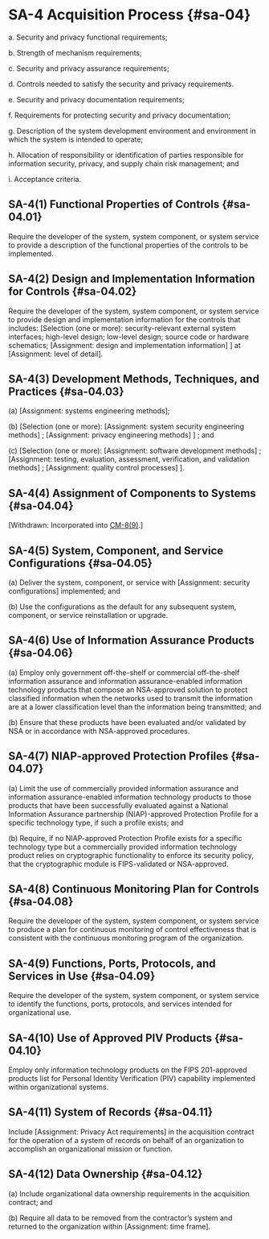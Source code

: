 # SA-4 Acquisition Process {#sa-04}

a. Security and privacy functional requirements;

b. Strength of mechanism requirements;

c. Security and privacy assurance requirements;

d. Controls needed to satisfy the security and privacy requirements.

e. Security and privacy documentation requirements;

f. Requirements for protecting security and privacy documentation;

g. Description of the system development environment and environment in which the system is intended to operate;

h. Allocation of responsibility or identification of parties responsible for information security, privacy, and supply chain risk management; and

i. Acceptance criteria.

## SA-4(1) Functional Properties of Controls {#sa-04.01}

Require the developer of the system, system component, or system service to provide a description of the functional properties of the controls to be implemented.

## SA-4(2) Design and Implementation Information for Controls {#sa-04.02}

Require the developer of the system, system component, or system service to provide design and implementation information for the controls that includes: [Selection (one or more): security-relevant external system interfaces; high-level design; low-level design; source code or hardware schematics; 
                     [Assignment: design and implementation information]
                  ] at [Assignment: level of detail].

## SA-4(3) Development Methods, Techniques, and Practices {#sa-04.03}

(a) 
                     [Assignment: systems engineering methods];

(b) 
                     [Selection (one or more): 
                     [Assignment: system security engineering methods]
                  ; 
                     [Assignment: privacy engineering methods]
                  ] ; and

(c) 
                     [Selection (one or more): 
                     [Assignment: software development methods]
                  ; 
                     [Assignment: testing, evaluation, assessment, verification, and validation methods]
                  ; 
                     [Assignment: quality control processes]
                  ].

## SA-4(4) Assignment of Components to Systems {#sa-04.04}

[Withdrawn: Incorporated into [CM-8(9)](../cm/cm-08#cm-08.09).]

## SA-4(5) System, Component, and Service Configurations {#sa-04.05}

(a) Deliver the system, component, or service with [Assignment: security configurations] implemented; and

(b) Use the configurations as the default for any subsequent system, component, or service reinstallation or upgrade.

## SA-4(6) Use of Information Assurance Products {#sa-04.06}

(a) Employ only government off-the-shelf or commercial off-the-shelf information assurance and information assurance-enabled information technology products that compose an NSA-approved solution to protect classified information when the networks used to transmit the information are at a lower classification level than the information being transmitted; and

(b) Ensure that these products have been evaluated and/or validated by NSA or in accordance with NSA-approved procedures.

## SA-4(7) NIAP-approved Protection Profiles  {#sa-04.07}

(a) Limit the use of commercially provided information assurance and information assurance-enabled information technology products to those products that have been successfully evaluated against a National Information Assurance partnership (NIAP)-approved Protection Profile for a specific technology type, if such a profile exists; and

(b) Require, if no NIAP-approved Protection Profile exists for a specific technology type but a commercially provided information technology product relies on cryptographic functionality to enforce its security policy, that the cryptographic module is FIPS-validated or NSA-approved.

## SA-4(8) Continuous Monitoring Plan for Controls {#sa-04.08}

Require the developer of the system, system component, or system service to produce a plan for continuous monitoring of control effectiveness that is consistent with the continuous monitoring program of the organization.

## SA-4(9) Functions, Ports, Protocols, and Services in Use {#sa-04.09}

Require the developer of the system, system component, or system service to identify the functions, ports, protocols, and services intended for organizational use.

## SA-4(10) Use of Approved PIV Products {#sa-04.10}

Employ only information technology products on the FIPS 201-approved products list for Personal Identity Verification (PIV) capability implemented within organizational systems.

## SA-4(11) System of Records {#sa-04.11}

Include [Assignment: Privacy Act requirements] in the acquisition contract for the operation of a system of records on behalf of an organization to accomplish an organizational mission or function.

## SA-4(12) Data Ownership {#sa-04.12}

(a) Include organizational data ownership requirements in the acquisition contract; and

(b) Require all data to be removed from the contractor’s system and returned to the organization within [Assignment: time frame].

